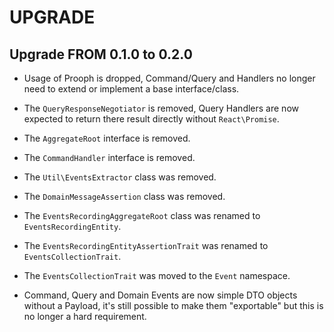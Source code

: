 UPGRADE
=======

## Upgrade FROM 0.1.0 to 0.2.0

* Usage of Prooph is dropped, Command/Query and Handlers no longer need to extend
  or implement a base interface/class.

* The `QueryResponseNegotiator` is removed, Query Handlers are now expected
  to return there result directly without `React\Promise`.
  
* The `AggregateRoot` interface is removed.

* The `CommandHandler` interface is removed.

* The `Util\EventsExtractor` class was removed.

* The `DomainMessageAssertion` class was removed.

* The `EventsRecordingAggregateRoot` class was renamed to `EventsRecordingEntity`.

* The `EventsRecordingEntityAssertionTrait` was renamed to `EventsCollectionTrait`.

* The `EventsCollectionTrait` was moved to the `Event` namespace.

* Command, Query and Domain Events are now simple DTO objects without a Payload,
  it's still possible to make them "exportable" but this is no longer a hard requirement.
  

